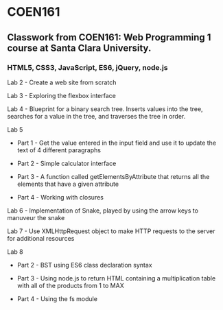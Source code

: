 # COEN161
## Classwork from COEN161: Web Programming 1 course at Santa Clara University. 
### HTML5, CSS3, JavaScript, ES6, jQuery, node.js



Lab 2 - Create a web site from scratch

Lab 3 - Exploring the flexbox interface

Lab 4 - Blueprint for a binary search tree. Inserts values into the tree, searches for a value in the tree, and traverses the tree in order. 

Lab 5

  - Part 1 - Get the value entered in the input field and use it to update the text of 4 different paragraphs 
  
  - Part 2 - Simple calculator interface
  
  - Part 3 - A function called getElementsByAttribute that returns all the elements that have a given attribute
  
  - Part 4 - Working with closures
  
Lab 6 - Implementation of Snake, played by using the arrow keys to manuveur the snake

Lab 7 - Use XMLHttpRequest object to make HTTP requests to the server for additional resources

Lab 8 
  
  - Part 2 - BST using ES6 class declaration syntax
  
  - Part 3 - Using node.js to return HTML containing a multiplication table with all of the products from 1 to MAX
  
  - Part 4 - Using the fs module
